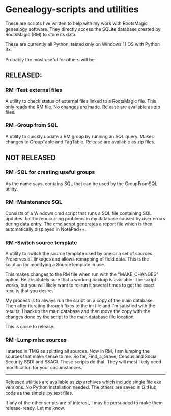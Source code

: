 # Genealogy-scripts and utilities

These are scripts I've written to help with my work with RootsMagic genealogy software. They directly access the SQLite database created by RootsMagic (RM) to store its data.

These are currently all Python, tested only on Windows 11 OS with Python 3x.

Probably the most useful for others will be:

## RELEASED:
### RM -Test external files
A utility to check status of external files linked to a RootsMagic file.
This only reads the RM file. No changes are made.
Release are available as zip files.


### RM -Group from SQL
A utility to quickly update a RM group by running an SQL query.
Makes changes to GroupTable and TagTable.
Release are available as zip files.


## NOT RELEASED
### RM -SQL for creating useful groups
As the name says, contains SQL that can be used by the GroupFromSQL utility.

### RM -Maintenance SQL
Consists of a Windows cmd script that runs a SQL file containing SQL updates 
that fix reoccurring problems in my database caused by user errors during 
data entry. The cmd script generates a report file which is then 
automatically displayed in NotePad++.


### RM -Switch source template
A utility to switch the source template used by one or a set of sources.
Preserves all linkages and allows remapping of field data.
This is the solution for modifying a SourceTemplate in use.

This makes changes to the RM file when run with the "MAKE_CHANGES" option. Be absolutely sure that a working backup is available. The script works, but you will likely want to re-run it several times to get the exact results that you desire.

My process is to always run the script on a copy of the main database. Then after iterating through fixes to the ini file and I'm satisfied with the results, I backup the main database and then move the copy with the changes done by the script to the main database file location.

This is close to release.


### RM -Lump misc sources
I started in TMG as splitting all sources. Now in RM, I am lumping the sources that make sense to me. So far, Find_a_Grave, Census and Social Security SSDI and SSACI. These scripts do that. They will most likely  need modification for your circumstances.
 

 ---

Released utilities are available as zip archives which include single file exe versions. No Python installation needed.
The others are saved in GitHub code as the simple .py text files.


If any of the other scripts are of interest, I may be persuaded to make them release-ready. Let me know.

